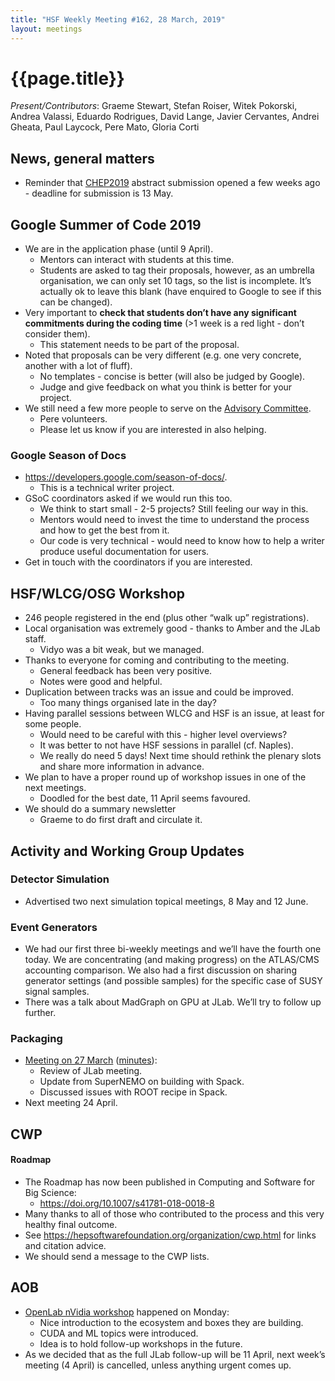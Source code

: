 ```yaml
---
title: "HSF Weekly Meeting #162, 28 March, 2019"
layout: meetings
---
```


# {{page.title}}

*Present/Contributors*: Graeme Stewart, Stefan Roiser, Witek Pokorski,
Andrea Valassi, Eduardo Rodrigues, David Lange, Javier Cervantes, Andrei
Gheata, Paul Laycock, Pere Mato, Gloria Corti

## News, general matters
  - Reminder that
    [<span class="underline">CHEP2019</span>](http://chep2019.org)
    abstract submission opened a few weeks ago - deadline for
    submission is 13 May.

## Google Summer of Code 2019
  - We are in the application phase (until 9 April).
      - Mentors can interact with students at this time.
      - Students are asked to tag their proposals, however, as an
        umbrella organisation, we can only set 10 tags, so the list is
        incomplete. It’s actually ok to leave this blank (have
        enquired to Google to see if this can be changed).
  - Very important to **check that students don’t have any significant
    commitments during the coding time** (\>1 week is a red light -
    don’t consider them).
      - This statement needs to be part of the proposal.
  - Noted that proposals can be very different (e.g. one very
    concrete, another with a lot of fluff).
      - No templates - concise is better (will also be judged by
        Google).
      - Judge and give feedback on what you think is better for your
        project.
  - We still need a few more people to serve on the
    [<span class="underline">Advisory
    Committee</span>](https://docs.google.com/document/d/17ifO0i4O5JsBVKkcx3j75Z_iW2bXFnCbqFB2YirlJQw/edit?usp=sharing).
      - Pere volunteers.
      - Please let us know if you are interested in also
    helping.

### Google Season of Docs
  - [<span class="underline">https://developers.google.com/season-of-docs/</span>](https://developers.google.com/season-of-docs/).
      - This is a technical writer project.
  - GSoC coordinators asked if we would run this too.
      - We think to start small - 2-5 projects? Still feeling our way
        in this.
      - Mentors would need to invest the time to understand the
        process and how to get the best from it.
      - Our code is very technical - would need to know how to help a
        writer produce useful documentation for users.
  - Get in touch with the coordinators if you are interested.

## HSF/WLCG/OSG Workshop
  - 246 people registered in the end (plus other “walk up”
    registrations).
  - Local organisation was extremely good - thanks to Amber and the
    JLab staff.
      - Vidyo was a bit weak, but we managed.
  - Thanks to everyone for coming and contributing to the meeting.
      - General feedback has been very positive.
      - Notes were good and helpful.
  - Duplication between tracks was an issue and could be improved.
      - Too many things organised late in the day?
  - Having parallel sessions between WLCG and HSF is an issue, at
    least for some people.
      - Would need to be careful with this - higher level overviews?
      - It was better to not have HSF sessions in parallel (cf.
        Naples).
      - We really do need 5 days\! Next time should rethink the
        plenary slots and share more information in advance.
  - We plan to have a proper round up of workshop issues in one of the
    next meetings.
      - Doodled for the best date, 11 April seems favoured.
  - We should do a summary newsletter
      - Graeme to do first draft and circulate it.

## Activity and Working Group Updates

### Detector Simulation
  - Advertised two next simulation topical meetings, 8 May and 12
    June.

### Event Generators
  - We had our first three bi-weekly meetings and we’ll have the
    fourth one today. We are concentrating (and making progress) on
    the ATLAS/CMS accounting comparison. We also had a first
    discussion on sharing generator settings (and possible samples)
    for the specific case of SUSY signal samples.
  - There was a talk about MadGraph on GPU at JLab. We’ll try to
    follow up further.

### Packaging
  - [<span class="underline">Meeting on 27
    March</span>](https://indico.cern.ch/event/802100/) ([minutes](/organization/2019/03/27/packaging.html)):
      - Review of JLab meeting.
      - Update from SuperNEMO on building with Spack.
      - Discussed issues with ROOT recipe in Spack.
  - Next meeting 24 April.

## CWP

#### Roadmap
  - The Roadmap has now been published in Computing and Software for
    Big
        Science:
      - [<span class="underline">https://doi.org/10.1007/s41781-018-0018-8</span>](https://doi.org/10.1007/s41781-018-0018-8)
  - Many thanks to all of those who contributed to the process and
    this very healthy final outcome.
  - See
    [<span class="underline">https://hepsoftwarefoundation.org/organization/cwp.html</span>](https://hepsoftwarefoundation.org/organization/cwp.html)
    for links and citation advice.
  - We should send a message to the CWP lists.

## AOB
  - [<span class="underline">OpenLab nVidia
    workshop</span>](https://indico.cern.ch/event/803015/) happened on
    Monday:
      - Nice introduction to the ecosystem and boxes they are
        building.
      - CUDA and ML topics were introduced.
      - Idea is to hold follow-up workshops in the future.
  - As we decided that as the full JLab follow-up will be 11 April,
    next week’s meeting (4 April) is cancelled, unless anything urgent
    comes up.

